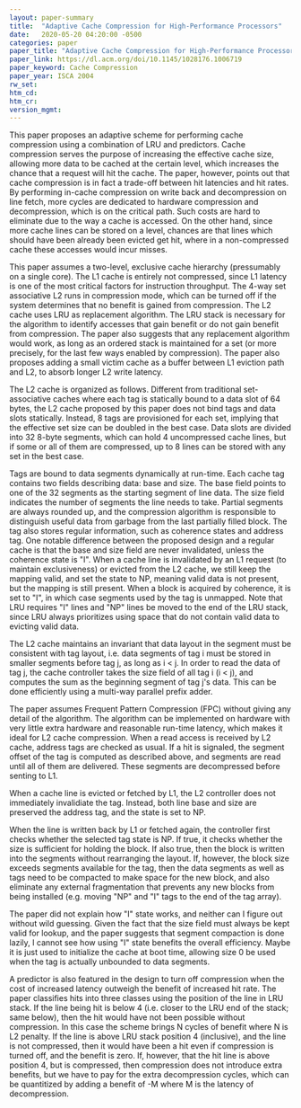 ```yaml
---
layout: paper-summary
title:  "Adaptive Cache Compression for High-Performance Processors"
date:   2020-05-20 04:20:00 -0500
categories: paper
paper_title: "Adaptive Cache Compression for High-Performance Processors"
paper_link: https://dl.acm.org/doi/10.1145/1028176.1006719
paper_keyword: Cache Compression
paper_year: ISCA 2004
rw_set:
htm_cd:
htm_cr:
version_mgmt:
---
```


This paper proposes an adaptive scheme for performing cache compression using a combination of LRU and predictors.
Cache compression serves the purpose of increasing the effective cache size, allowing more data to be cached at the 
certain level, which increases the chance that a request will hit the cache.
The paper, however, points out that cache compression is in fact a trade-off between hit latencies and hit rates.
By performing in-cache compression on write back and decompression on line fetch, more cycles are dedicated to
hardware compression and decompression, which is on the critical path. Such costs are hard to eliminate due to the 
way a cache is accessed. On the other hand, since more cache lines can be stored on a level, chances are that lines
which should have been already been evicted get hit, where in a non-compressed cache these accesses would incur misses.

This paper assumes a two-level, exclusive cache hierarchy (pressumably on a single core). The L1 cache is entirely
not compressed, since L1 latency is one of the most critical factors for instruction throughput. The 4-way set associative 
L2 runs in compression mode, which can be turned off if the system determines that no benefit is gained from compression.
The L2 cache uses LRU as replacement algorithm. The LRU stack is necessary for the algorithm to identify accesses
that gain benefit or do not gain benefit from compression. The paper also suggests that any replacement algorithm would 
work, as long as an ordered stack is maintained for a set (or more precisely, for the last few ways enabled by compression).
The paper also proposes adding a small victim cache as a buffer between L1 eviction path and L2, to absorb longer L2
write latency.

The L2 cache is organized as follows. Different from traditional set-associative caches where each tag is statically bound
to a data slot of 64 bytes, the L2 cache proposed by this paper does not bind tags and data slots statically. Instead,
8 tags are provisioned for each set, implying that the effective set size can be doubled in the best case. Data slots
are divided into 32 8-byte segments, which can hold 4 uncompressed cache lines, but if some or all of them are compressed,
up to 8 lines can be stored with any set in the best case. 

Tags are bound to data segments dynamically at run-time. Each cache tag contains two fields describing data: base and 
size. The base field points to one of the 32 segments as the starting segment of line data. The size field indicates the 
number of segments the line needs to take. Partial segments are always rounded up, and the compression algorithm is 
responsible to distinguish useful data from garbage from the last partially filled block. The tag also stores regular 
information, such as coherence states and address tag. One notable difference between the proposed design and a regular
cache is that the base and size field are never invalidated, unless the coherence state is "I". When a cache line is 
invalidated by an L1 request (to maintain exclusiveness) or evicted from the L2 cache, we still keep the mapping valid,
and set the state to NP, meaning valid data is not present, but the mapping is still present. When a block is acquired 
by coherence, it is set to "I", in which case segments used by the tag is unmapped.
Note that LRU requires "I" lines and "NP" lines be moved to the end of the LRU stack, since LRU always prioritizes 
using space that do not contain valid data to evicting valid data.

The L2 cache maintains an invariant that data layout in the segment must be consistent with tag layout, i.e. data segments 
of tag i must be stored in smaller segments before tag j, as long as i < j. In order to read the data of tag j, the 
cache controller takes the size field of all tag i (i < j), and computes the sum as the beginning segment of tag j's 
data. This can be done efficiently using a multi-way parallel prefix adder. 

The paper assumes Frequent Pattern Compression (FPC) without giving any detail of the algorithm. The algorithm can 
be implemented on hardware with very little extra hardware and reasonable run-time latency, which makes it ideal
for L2 cache compression. When a read access is received by L2 cache, address tags are checked as usual. If a hit 
is signaled, the segment offset of the tag is computed as described above, and segments are read until all of them are 
delivered. These segments are decompressed before senting to L1.

When a cache line is evicted or fetched by L1, the L2 controller does not immediately invalidiate the tag. Instead, both
line base and size are preserved the address tag, and the state is set to NP. 

When the line is written back by L1 or fetched again, the controller first checks whether the selected tag state is NP. 
If true, it checks whether the size is sufficient for holding the block. If also true, then the block is written into the 
segments without rearranging the layout. If, however, the block size exceeds segments available for the tag, then the data
segments as well as tags need to be compacted to make space for the new block, and also eliminate any external fragmentation
that prevents any new blocks from being installed (e.g. moving "NP" and "I" tags to the end of the tag array).

The paper did not explain how "I" state works, and neither can I figure out without wild guessing. Given the fact
that the size field must always be kept valid for lookup, and the paper suggests that segment compaction is done lazily, 
I cannot see how using "I" state benefits the overall efficiency. 
Maybe it is just used to initialize the cache at boot time, allowing size 0 be used when the tag is actually unbounded 
to data segments.

A predictor is also featured in the design to turn off compression when the cost of increased latency outweigh the benefit
of increased hit rate. The paper classifies hits into three classes using the position of the line in LRU stack. If the
line being hit is below 4 (i.e. closer to the LRU end of the stack; same below), then the hit would have not been possible
without compression. In this case the scheme brings N cycles of benefit where N is L2 penalty. If the line is above LRU
stack position 4 (inclusive), and the line is not compressed, then it would have been a hit even if compression is 
turned off, and the benefit is zero. If, however, that the hit line is above position 4, but is compressed, then 
compression does not introduce extra benefits, but we have to pay for the extra decompression cycles, which can be 
quantitized by adding a benefit of -M where M is the latency of decompression.
